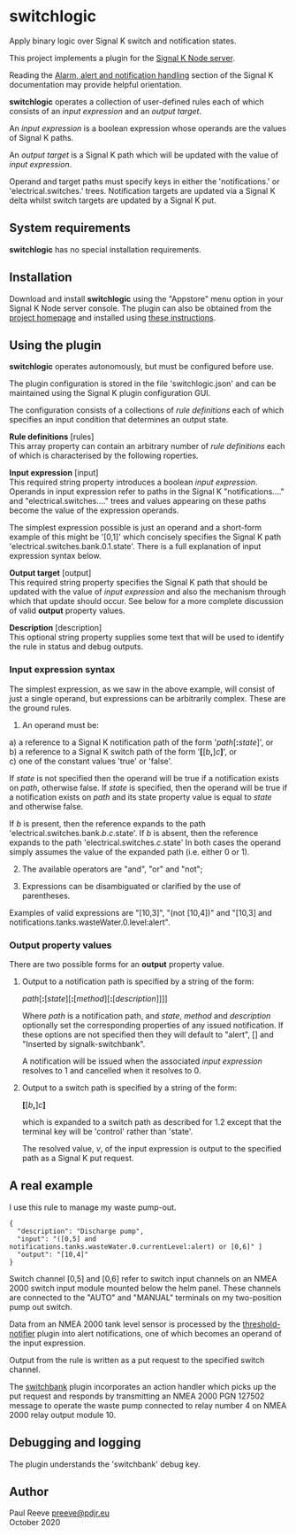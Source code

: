 # switchlogic

Apply binary logic over Signal K switch and notification states.

This project implements a plugin for the
[Signal K Node server](https://github.com/SignalK/signalk-server-node).

Reading the
[Alarm, alert and notification handling](http://signalk.org/specification/1.0.0/doc/notifications.html)
section of the Signal K documentation may provide helpful orientation.

__switchlogic__ operates a collection of user-defined rules each of
which consists of an *input expression* and an *output target*.

An *input expression* is a boolean expression whose operands are the
values of Signal K paths.

An *output target* is a Signal K path which will be updated with
the value of *input expression*.

Operand and target paths must specify keys in either the
'notifications.' or 'electrical.switches.' trees.
Notification targets are updated via a Signal K delta whilst switch
targets are updated by a Signal K put.

## System requirements

__switchlogic__ has no special installation requirements.

## Installation

Download and install __switchlogic__ using the "Appstore" menu option
in your Signal K Node server console.
The plugin can also be obtained from the 
[project homepage](https://github.com/preeve9534/switchlogic)
and installed using
[these instructions](https://github.com/SignalK/signalk-server-node/blob/master/SERVERPLUGINS.md).

## Using the plugin

__switchlogic__ operates autonomously, but must be configured before
use.

The plugin configuration is stored in the file 'switchlogic.json' and
can be maintained using the Signal K plugin configuration GUI.

The configuration consists of a collections of *rule definitions* each
of which specifies an input condition that determines an output state.

__Rule definitions__ [rules]\
This array property can contain an arbitrary number of *rule
definitions* each of which is characterised by the following 
roperties.

__Input expression__ [input]\
This required string property introduces a boolean *input expression*.
Operands in input expression refer to paths in the Signal K
"notifications...." and "electrical.switches...." trees and values
appearing on these paths become the value of the expression operands.

The simplest expression possible is just an operand and a short-form
example of this might be '[0,1]' which concisely specifies the Signal K
path 'electrical.switches.bank.0.1.state'.
There is a full explanation of input expression syntax below.

__Output target__ [output]\
This required string  property specifies the Signal K path that should
be updated with the value of *input expression* and also the mechanism
through which that update should occur.
See below for a more complete discussion of valid __output__ property
values.
 
__Description__ [description]\
This optional string property supplies some text that will be used to
identify the rule in status and debug outputs.

### Input expression syntax

The simplest expression, as we saw in the above example, will consist
of just a single operand, but expressions can be arbitrarily complex.
These are the ground rules.

1. An operand must be:

a) a reference to a Signal K notification path of the form '*path*[__:__*state*]', or\
b) a reference to a Signal K switch path of the form '__[__[*b*__,__]*c*__]__', or\
c) one of the constant values 'true' or 'false'.

If *state* is not specified then the operand will be true if a notification
exists on *path*, otherwise false.
If *state* is specified, then the operand will be true if a notification
exists on *path* and its state property value is equal to *state* and
otherwise false.

If *b* is present, then the reference expands to the path 'electrical.switches.bank.*b*.*c*.state'.
If *b* is absent, then the reference expands to the path 'electrical.switches.*c*.state'
In both cases the operand simply assumes the value of the expanded path (i.e. either 0 or 1).

2. The available operators are "and", "or" and "not";

3. Expressions can be disambiguated or clarified by the use of
   parentheses.

Examples of valid expressions are "[10,3]", "(not [10,4])" and
"[10,3] and notifications.tanks.wasteWater.0.level:alert".

### Output property values

There are two possible forms for an __output__ property value. 

1. Output to a notification path is specified by a string of the form:

   *path*[__:__[*state*][__:__[*method*][__:__[*description*]]]]

   Where *path* is a notification path, and *state*, *method* and
   *description* optionally set the corresponding properties of any
   issued notification. 
   If these options are not specified then they will default to
   "alert", [] and "Inserted by signalk-switchbank".

   A notification will be issued when the associated *input expression*
   resolves to 1 and cancelled when it resolves to 0.

2. Output to a switch path is specified by a string of the form:

   __[__[*b*__,__]*c*__]__

   which is expanded to a switch path as described for 1.2 except that
   the terminal key will be 'control' rather than 'state'.

   The resolved value, *v*, of the input expression is output to the
   specified path as a Signal K put request.

## A real example

I use this rule to manage my waste pump-out.
```
{
  "description": "Discharge pump",
  "input": "([0,5] and notifications.tanks.wasteWater.0.currentLevel:alert) or [0,6]" ]
  "output": "[10,4]"
}
```

Switch channel [0,5] and [0,6] refer to switch input channels on an
NMEA 2000 switch input module mounted below the helm panel.
These channels are connected to the "AUTO" and "MANUAL" terminals on
my two-position pump out switch.

Data from an NMEA 2000 tank level sensor is processed by the
[threshold-notifier](https://github.com/preeve9534/threshold-notifier#readme)
plugin into alert notifications, one of which becomes an operand
of the input expression.

Output from the rule is written as a put request to the specified
switch channel.

The 
[switchbank](https://github.com/preeve9534/switchbank#readme)
plugin incorporates an action handler which picks up the put request
and responds by transmitting an NMEA 2000 PGN 127502 message to operate
the waste pump connected to relay number 4 on NMEA 2000 relay output
module 10.

## Debugging and logging

The plugin understands the 'switchbank' debug key.

## Author

Paul Reeve <preeve@pdjr.eu>\
October 2020
